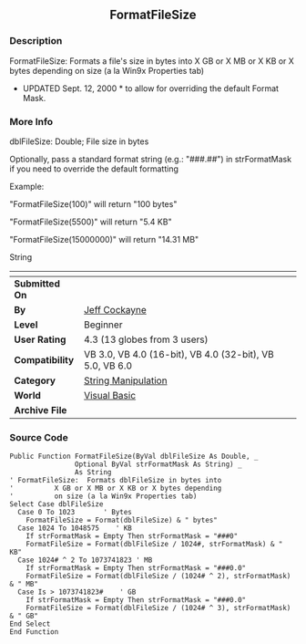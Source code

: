 ﻿<div align="center">

## FormatFileSize


</div>

### Description

FormatFileSize: Formats a file's size in bytes into X GB or X MB or X KB or X bytes depending on size (a la Win9x Properties tab)

* UPDATED Sept. 12, 2000 * to allow for overriding the default Format Mask.
 
### More Info
 
dblFileSize: Double; File size in bytes

Optionally, pass a standard format string (e.g.: "###.##") in strFormatMask if you need to override the default formatting

Example:

"FormatFileSize(100)" will return "100 bytes"

"FormatFileSize(5500)" will return "5.4 KB"

"FormatFileSize(15000000)" will return "14.31 MB"

String


<span>             |<span>
---                |---
**Submitted On**   |
**By**             |[Jeff Cockayne](https://github.com/Planet-Source-Code/PSCIndex/blob/master/ByAuthor/jeff-cockayne.md)
**Level**          |Beginner
**User Rating**    |4.3 (13 globes from 3 users)
**Compatibility**  |VB 3\.0, VB 4\.0 \(16\-bit\), VB 4\.0 \(32\-bit\), VB 5\.0, VB 6\.0
**Category**       |[String Manipulation](https://github.com/Planet-Source-Code/PSCIndex/blob/master/ByCategory/string-manipulation__1-5.md)
**World**          |[Visual Basic](https://github.com/Planet-Source-Code/PSCIndex/blob/master/ByWorld/visual-basic.md)
**Archive File**   |[](https://github.com/Planet-Source-Code/jeff-cockayne-formatfilesize__1-7331/archive/master.zip)





### Source Code

```
Public Function FormatFileSize(ByVal dblFileSize As Double, _
                Optional ByVal strFormatMask As String) _
                As String
' FormatFileSize:  Formats dblFileSize in bytes into
'          X GB or X MB or X KB or X bytes depending
'          on size (a la Win9x Properties tab)
Select Case dblFileSize
  Case 0 To 1023       ' Bytes
    FormatFileSize = Format(dblFileSize) & " bytes"
  Case 1024 To 1048575    ' KB
    If strFormatMask = Empty Then strFormatMask = "###0"
    FormatFileSize = Format(dblFileSize / 1024#, strFormatMask) & " KB"
  Case 1024# ^ 2 To 1073741823 ' MB
    If strFormatMask = Empty Then strFormatMask = "###0.0"
    FormatFileSize = Format(dblFileSize / (1024# ^ 2), strFormatMask) & " MB"
  Case Is > 1073741823#    ' GB
    If strFormatMask = Empty Then strFormatMask = "###0.0"
    FormatFileSize = Format(dblFileSize / (1024# ^ 3), strFormatMask) & " GB"
End Select
End Function
```

